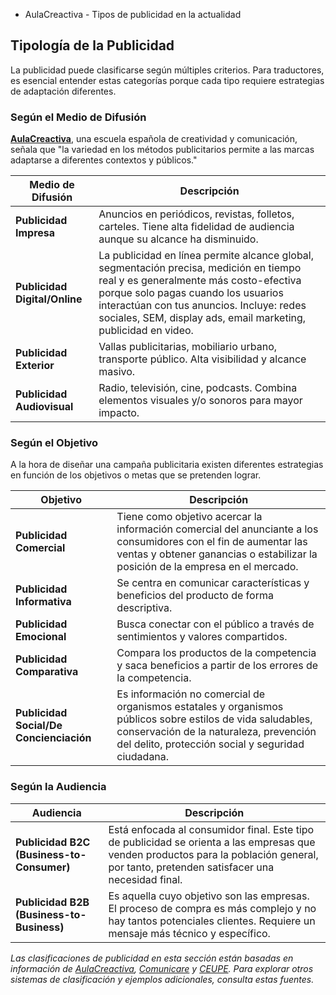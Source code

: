 - AulaCreactiva - Tipos de publicidad en la actualidad

## Tipología de la Publicidad

La publicidad puede clasificarse según múltiples criterios. Para traductores, es esencial entender estas categorías porque cada tipo requiere estrategias de adaptación diferentes.

### Según el Medio de Difusión

**[AulaCreactiva](https://www.aulacreactiva.com/tipos-de-publicidad-en-la-actualidad/)**, una escuela española de creatividad y comunicación, señala que "la variedad en los métodos publicitarios permite a las marcas adaptarse a diferentes contextos y públicos."

| **Medio de Difusión** | **Descripción** |
|-----------------------|-----------------|
| **Publicidad Impresa** | Anuncios en periódicos, revistas, folletos, carteles. Tiene alta fidelidad de audiencia aunque su alcance ha disminuido. |
| **Publicidad Digital/Online** | La publicidad en línea permite alcance global, segmentación precisa, medición en tiempo real y es generalmente más costo-efectiva porque solo pagas cuando los usuarios interactúan con tus anuncios. Incluye: redes sociales, SEM, display ads, email marketing, publicidad en video. |
| **Publicidad Exterior** | Vallas publicitarias, mobiliario urbano, transporte público. Alta visibilidad y alcance masivo. |
| **Publicidad Audiovisual** | Radio, televisión, cine, podcasts. Combina elementos visuales y/o sonoros para mayor impacto. |

### Según el Objetivo

A la hora de diseñar una campaña publicitaria existen diferentes estrategias en función de los objetivos o metas que se pretenden lograr.

| **Objetivo** | **Descripción** |
|-----------------------|-----------------|
| **Publicidad Comercial** | Tiene como objetivo acercar la información comercial del anunciante a los consumidores con el fin de aumentar las ventas y obtener ganancias o estabilizar la posición de la empresa en el mercado. |
| **Publicidad Informativa** | Se centra en comunicar características y beneficios del producto de forma descriptiva. |
| **Publicidad Emocional** | Busca conectar con el público a través de sentimientos y valores compartidos. |
| **Publicidad Comparativa** | Compara los productos de la competencia y saca beneficios a partir de los errores de la competencia. |
| **Publicidad Social/De Concienciación** | Es información no comercial de organismos estatales y organismos públicos sobre estilos de vida saludables, conservación de la naturaleza, prevención del delito, protección social y seguridad ciudadana. |

### Según la Audiencia

| **Audiencia** | **Descripción** |
|-----------------------|-----------------|
| **Publicidad B2C (Business-to-Consumer)** | Está enfocada al consumidor final. Este tipo de publicidad se orienta a las empresas que venden productos para la población general, por tanto, pretenden satisfacer una necesidad final. |
| **Publicidad B2B (Business-to-Business)** | Es aquella cuyo objetivo son las empresas. El proceso de compra es más complejo y no hay tantos potenciales clientes. Requiere un mensaje más técnico y específico. |

*Las clasificaciones de publicidad en esta sección están basadas en información de [AulaCreactiva](https://www.aulacreactiva.com/tipos-de-publicidad-en-la-actualidad/), [Comunicare](https://www.comunicare.es/como-se-clasifica-la-publicidad-tipos-y-objetivos/) y [CEUPE](https://www.ceupe.com/blog/clasificacion-de-la-publicidad-en-los-medios.html). Para explorar otros sistemas de clasificación y ejemplos adicionales, consulta estas fuentes.*

